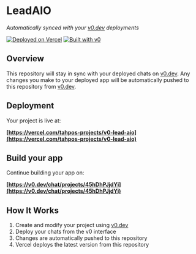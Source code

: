 # LeadAIO

*Automatically synced with your [v0.dev](https://v0.dev) deployments*

[![Deployed on Vercel](https://img.shields.io/badge/Deployed%20on-Vercel-black?style=for-the-badge&logo=vercel)](https://vercel.com/tahpos-projects/v0-lead-aio)
[![Built with v0](https://img.shields.io/badge/Built%20with-v0.dev-black?style=for-the-badge)](https://v0.dev/chat/projects/45hDhPJjdYi)

## Overview

This repository will stay in sync with your deployed chats on [v0.dev](https://v0.dev).
Any changes you make to your deployed app will be automatically pushed to this repository from [v0.dev](https://v0.dev).

## Deployment

Your project is live at:

**[https://vercel.com/tahpos-projects/v0-lead-aio](https://vercel.com/tahpos-projects/v0-lead-aio)**

## Build your app

Continue building your app on:

**[https://v0.dev/chat/projects/45hDhPJjdYi](https://v0.dev/chat/projects/45hDhPJjdYi)**

## How It Works

1. Create and modify your project using [v0.dev](https://v0.dev)
2. Deploy your chats from the v0 interface
3. Changes are automatically pushed to this repository
4. Vercel deploys the latest version from this repository
